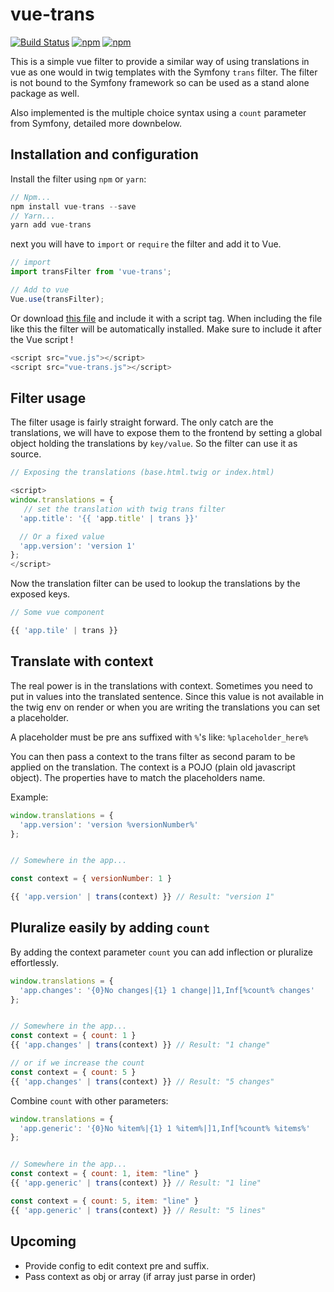 # vue-trans

[![Build Status](https://travis-ci.org/Trekels/vue-trans.svg?branch=master)]()
[![npm](https://img.shields.io/npm/v/vue-trans.svg?maxAge=2592000?style=flat-square)]()
[![npm](https://img.shields.io/npm/dt/vue-trans.svg?maxAge=2592000?style=flat-square)]()

This is a simple vue filter to provide a similar way of using translations in vue as one would in
twig templates with the Symfony `trans` filter. The filter is not bound to the Symfony framework so can be used as a stand alone package as well.

Also implemented is the multiple choice syntax using a `count` parameter from Symfony, detailed more downbelow.

## Installation and configuration

Install the filter using `npm` or `yarn`:
``` javascript
// Npm...
npm install vue-trans --save
// Yarn...
yarn add vue-trans
``` 

next you will have to `import` or `require` the filter and add it to Vue.

``` javascript
// import
import transFilter from 'vue-trans';

// Add to vue
Vue.use(transFilter);
```

Or download [this file](https://raw.githubusercontent.com/trekels/vue-trans/master/dist/vue-trans.js) and include it with a script tag. When including the file like this the filter will be automatically installed. Make sure to include it after the Vue script !

``` javascript
<script src="vue.js"></script>
<script src="vue-trans.js"></script>
```

## Filter usage

The filter usage is fairly straight forward. The only catch are the translations, we will have to expose them to the frontend by setting a global object holding the translations by `key/value`.
So the filter can use it as source.

``` javascript
// Exposing the translations (base.html.twig or index.html)

<script>
window.translations = {
   // set the translation with twig trans filter
  'app.title': '{{ 'app.title' | trans }}'

  // Or a fixed value
  'app.version': 'version 1'
};
</script>
```

Now the translation filter can be used to lookup the translations by the exposed keys.

``` javascript
// Some vue component

{{ 'app.tile' | trans }}
```

## Translate with context

The real power is in the translations with context. Sometimes you need to put in values
into the translated sentence. Since this value is not available in the twig env on render
or when you are writing the translations you can set a placeholder.

A placeholder must be pre ans suffixed with `%`'s like: `%placeholder_here%`

You can then pass a context to the trans filter as second param to be applied on the translation. The context is a POJO (plain old javascript object). The properties have
to match the placeholders name.

Example:

``` javascript
window.translations = {
  'app.version': 'version %versionNumber%'
};


// Somewhere in the app...

const context = { versionNumber: 1 }

{{ 'app.version' | trans(context) }} // Result: "version 1"
```

## Pluralize easily by adding `count`
By adding the context parameter `count`  you can add inflection or pluralize effortlessly.

```javascript
window.translations = {
  'app.changes': '{0}No changes|{1} 1 change|]1,Inf[%count% changes'
};


// Somewhere in the app...
const context = { count: 1 }
{{ 'app.changes' | trans(context) }} // Result: "1 change"

// or if we increase the count
const context = { count: 5 }
{{ 'app.changes' | trans(context) }} // Result: "5 changes"
```

Combine `count` with other parameters:

```javascript
window.translations = {
  'app.generic': '{0}No %item%|{1} 1 %item%|]1,Inf[%count% %items%'
};


// Somewhere in the app...
const context = { count: 1, item: "line" }
{{ 'app.generic' | trans(context) }} // Result: "1 line"

const context = { count: 5, item: "line" }
{{ 'app.generic' | trans(context) }} // Result: "5 lines"
```

## Upcoming

  - Provide config to edit context pre and suffix.
  - Pass context as obj or array (if array just parse in order)
